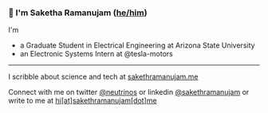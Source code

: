 ### :wave: I'm Saketha Ramanujam ([he/him](https://pronoun.is/he))
I'm <br>
- a Graduate Student in Electrical Engineering at Arizona State University <br>
- an Electronic Systems Intern at @tesla-motors
<hr>

I scribble about science and tech at [sakethramanujam.me](https://sakethramanujam.me/blog)


Connect with me on twitter [@neutrinos](https://twitter.com/neutrinos__) or linkedin [@sakethramanujam](https://linkedin.com/in/sakethramanujam)
or write to  me at [hi[at]sakethramanujam[dot]me](mailto:hi@sakethramanujam.me)
